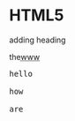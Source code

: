 # HTML5
adding heading
<html>
<body>
<p>the<abbr title="world wide web">www</abbr> </p>

<pre>
hello<br>
how<br>
are<br>
</pre>
</body>
</html>

